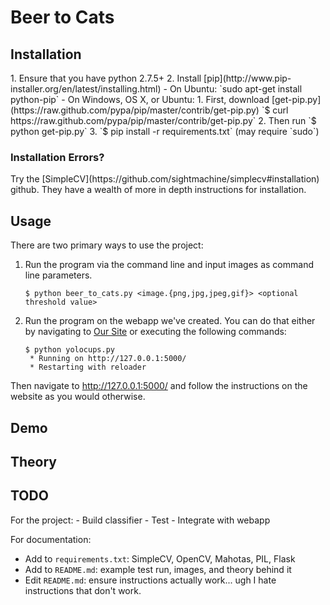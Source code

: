 <h1>Beer to Cats</h1>

<h2>Installation</h2>
1. Ensure that you have python 2.7.5+
2. Install [pip](http://www.pip-installer.org/en/latest/installing.html)
    - On Ubuntu: `sudo apt-get install python-pip`
    - On Windows, OS X, or Ubuntu: 
        1. First, download [get-pip.py](https://raw.github.com/pypa/pip/master/contrib/get-pip.py) `$ curl https://raw.github.com/pypa/pip/master/contrib/get-pip.py`
        2. Then run `$ python get-pip.py`
3. `$ pip install -r requirements.txt` (may require `sudo`)

<h3>Installation Errors?</h3>
Try the [SimpleCV](https://github.com/sightmachine/simplecv#installation) github. They have a wealth of more in depth instructions for installation.

<h2>Usage</h2>
There are two primary ways to use the project:

1. Run the program via the command line and input images as command line parameters.
    ```
    $ python beer_to_cats.py <image.{png,jpg,jpeg,gif}> <optional threshold value>
    ```

2. Run the program on the webapp we've created. You can do that either by navigating to [Our Site](www.yolo.me) or executing the following commands:
    ```
    $ python yolocups.py
     * Running on http://127.0.0.1:5000/
     * Restarting with reloader
    ```
Then navigate to http://127.0.0.1:5000/ and follow the instructions on the website as you would otherwise.

<h2>Demo</h2>

<h2>Theory</h2>

<h2>TODO</h2>
For the project:
- Build classifier
- Test
- Integrate with webapp

For documentation:
- Add to `requirements.txt`: SimpleCV, OpenCV, Mahotas, PIL, Flask
- Add to `README.md`: example test run, images, and theory behind it
- Edit `README.md`: ensure instructions actually work... ugh I hate instructions that don't work.
